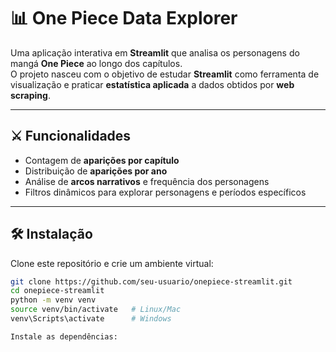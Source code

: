 # 📊 One Piece Data Explorer

Uma aplicação interativa em **Streamlit** que analisa os personagens do mangá **One Piece** ao longo dos capítulos.  
O projeto nasceu com o objetivo de estudar **Streamlit** como ferramenta de visualização e praticar **estatística aplicada** a dados obtidos por **web scraping**.

---

## ⚔️ Funcionalidades

- Contagem de **aparições por capítulo**
- Distribuição de **aparições por ano**
- Análise de **arcos narrativos** e frequência dos personagens
- Filtros dinâmicos para explorar personagens e períodos específicos

---

## 🛠️ Instalação

Clone este repositório e crie um ambiente virtual:

```bash
git clone https://github.com/seu-usuario/onepiece-streamlit.git
cd onepiece-streamlit
python -m venv venv
source venv/bin/activate   # Linux/Mac
venv\Scripts\activate      # Windows

Instale as dependências: